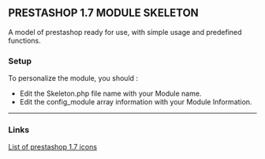 ## PRESTASHOP 1.7 MODULE SKELETON
A model of prestashop ready for use, with simple usage and predefined functions.
### Setup 
To personalize the module, you should :
* Edit the Skeleton.php file name with your Module name.
* Edit the config_module array information with your Module Information.
___

### Links

[List of prestashop 1.7 icons ](https://www.prestasoo.com/blog/prestashop-1-7-icons-list.html)